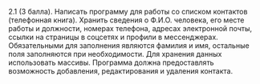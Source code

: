 2.1 (3 балла). Написать программу для работы со списком контактов
(телефонная книга). Хранить сведения о Ф.И.О. человека, его месте работы и
должности, номерах телефона, адресах электронной почты, ссылки на
страницы в соцсетях и профили в мессенджерах. Обязательными для
заполнения являются фамилия и имя, остальные поля заполняются при
необходимости. Для хранения данных использовать массивы. Программа
должна предоставлять возможность добавления, редактирования и удаления
контакта.